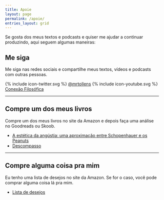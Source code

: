 ```yaml
---
title: Apoie
layout: page
permalink: /apoie/
entries_layout: grid
---
```


Se gosta dos meus textos e podcasts e quiser me ajudar a continuar produzindo, aqui seguem algumas maneiras:

## Me siga

Me siga nas redes sociais e compartilhe meus textos, vídeos e podcasts com outras pessoas.

<span class="icon icon--twitter">{% include icon-twitter.svg %}</span> [@mrtollens](https://twitter.com/mrtollens)   <span class="icon icon--youtube">{% include icon-youtube.svg %}</span> [Conexão Filosófica](http://youtube.com/conexaofilosofica)

 ---
 
## Compre um dos meus livros

Compre um dos meus livros no site da Amazon e depois faça uma análise no Goodreads ou Skoob.

 - [A estética da angústia: uma aproximação entre Schopenhauer e os Peanuts](https://amzn.to/2XAkrWF)
 - [Descompasso](https://amzn.to/2XvjDlH)
 
 ---

## Compre alguma coisa pra mim

Eu tenho uma lista de desejos no site da Amazon. Se for o caso, você pode comprar alguma coisa lá pra mim.

 - [Lista de desejos](https://amzn.to/2DnqGW4)
